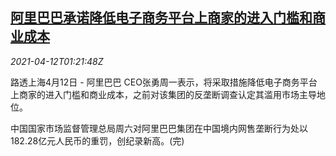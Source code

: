 <!--1618191062000-->
[阿里巴巴承诺降低电子商务平台上商家的进入门槛和商业成本](https://cn.reuters.com/article/china-alibaba-ecommerce-cost-0412-idCNKBS2BZ03G)
------

<div><i>2021-04-12T01:21:48Z</i></div><p>路透上海4月12日 - 阿里巴巴 CEO张勇周一表示，将采取措施降低电子商务平台上商家的进入门槛和商业成本，之前对该集团的反垄断调查认定其滥用市场主导地位。</p><p>中国国家市场监督管理总局周六对阿里巴巴集团在中国境内网售垄断行为处以182.28亿元人民币的重罚，创纪录新高。(完)</p>
